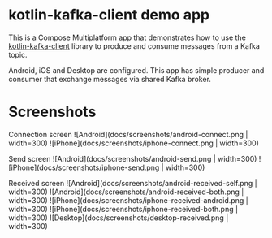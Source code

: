 # kotlin-kafka-client demo app

This is a Compose Multiplatform app that demonstrates how to use the [kotlin-kafka-client](https://github.com/vooft/kotlin-kafka-client) library to produce and consume messages from a Kafka topic.

Android, iOS and Desktop are configured. This app has simple producer and consumer that exchange messages via shared Kafka broker.

# Screenshots

Connection screen
![Android](docs/screenshots/android-connect.png | width=300)
![iPhone](docs/screenshots/iphone-connect.png | width=300)

Send screen
![Android](docs/screenshots/android-send.png | width=300)
![iPhone](docs/screenshots/iphone-send.png | width=300)

Received screen
![Android](docs/screenshots/android-received-self.png | width=300)
![Android](docs/screenshots/android-received-both.png | width=300)
![iPhone](docs/screenshots/iphone-received-android.png | width=300)
![iPhone](docs/screenshots/iphone-received-both.png | width=300)
![Desktop](docs/screenshots/desktop-received.png | width=300)
